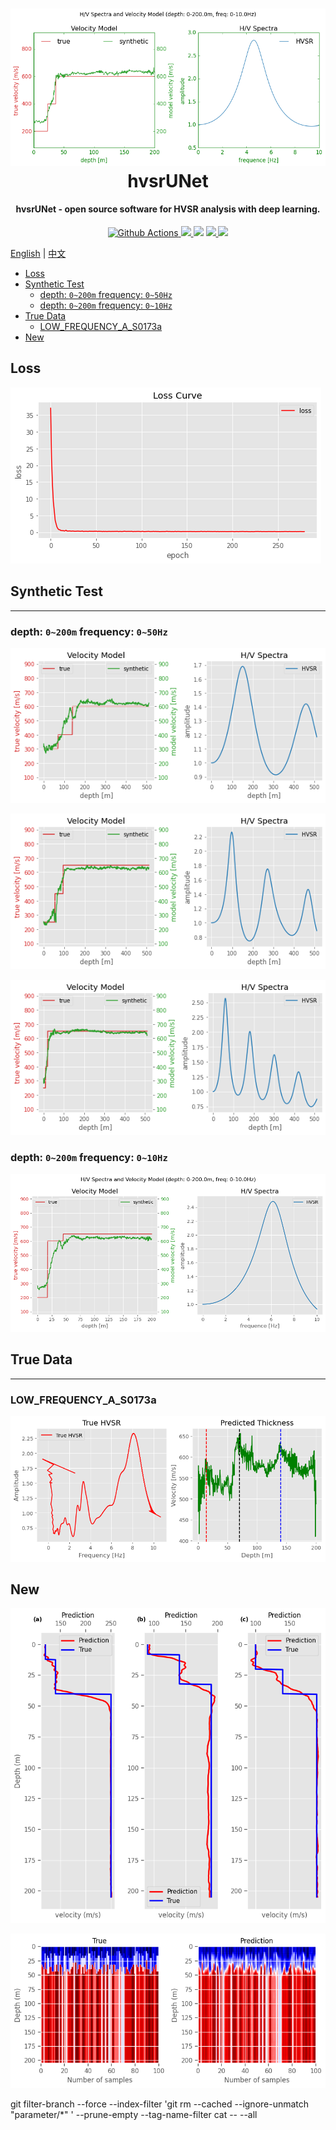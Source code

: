 <h1 align="center">
  <img src="https://raw.githubusercontent.com/erbiaoger/PicGo/main/20230608202306231440269.png" alt="hvsrUNet" width="600">
      <br>hvsrUNet<br>
</h1>

<h4 align="center">hvsrUNet - open source software for HVSR analysis with deep learning.</h4>

<p align="center">
  <a href="https://github.com/erbiaoger/hvsrUNet/actions">
    <img src="https://img.shields.io/github/actions/workflow/status/erbiaoger/hvsrUNet/release.yml?branch=master&style=flat-square" alt="Github Actions">
  </a>
  <a href="https://goreportcard.com/report/github.com/erbiaoger/hvsrUNet">
    <img src="https://goreportcard.com/badge/github.com/erbiaoger/hvsrUNet?style=flat-square">
  </a>
  <img src="https://img.shields.io/github/go-mod/go-version/erbiaoger/hvsrUNet?style=flat-square">
  <a href="https://github.com/erbiaoger/hvsrUNet/releases">
    <img src="https://img.shields.io/github/release/erbiaoger/hvsrUNet/all.svg?style=flat-square">
  </a>
  <a href="https://github.com/erbiaoger/hvsrUNet/releases/tag/premium">
    <img src="https://img.shields.io/badge/release-Premium-00b4f0?style=flat-square">
  </a>
</p>


[English](https://github.com/erbiaoger/hvsrUNet/blob/main/Readme.md)  |  [中文](https://github.com/erbiaoger/hvsrUNet/blob/main/Readme_cn.md)



- [Loss](#loss)
- [Synthetic Test](#synthetic-test)
  - [depth: `0~200m` frequency: `0~50Hz`](#depth-0200m-frequency-050hz)
  - [depth: `0~200m` frequency: `0~10Hz`](#depth-0200m-frequency-010hz)
- [True Data](#true-data)
  - [LOW\_FREQUENCY\_A\_S0173a](#low_frequency_a_s0173a)
- [New](#new)


## Loss

![image-20230621214241767](https://raw.githubusercontent.com/erbiaoger/PicGo/main/20230608202306212142868.png)



## Synthetic Test

---



### depth: `0~200m` frequency: `0~50Hz`



![image-20230621214249968](https://raw.githubusercontent.com/erbiaoger/PicGo/main/20230608202306212142993.png)

![image-20230621214303357](https://raw.githubusercontent.com/erbiaoger/PicGo/main/20230608202306212143385.png)

![image-20230621214316645](https://raw.githubusercontent.com/erbiaoger/PicGo/main/20230608202306212143671.png)

### depth: `0~200m` frequency: `0~10Hz`

![image-20230622212249198](https://raw.githubusercontent.com/erbiaoger/PicGo/main/20230608202306222122257.png)


## True Data

---

### LOW_FREQUENCY_A_S0173a

![image-20230622212302844](https://raw.githubusercontent.com/erbiaoger/PicGo/main/20230608202306222123869.png)




## New

![](https://raw.githubusercontent.com/erbiaoger/PicGo/main/20231005145746.png)


![](https://raw.githubusercontent.com/erbiaoger/PicGo/main/2023-10-05172407e7-4443-4cc1-884d-fb241b68ed57.png)


git filter-branch --force --index-filter 'git rm --cached --ignore-unmatch "parameter/*" ' --prune-empty --tag-name-filter cat -- --all